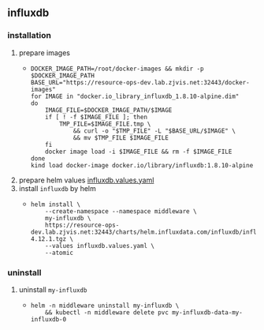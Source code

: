 ## influxdb

### installation
1. prepare images
    * ```shell
      DOCKER_IMAGE_PATH=/root/docker-images && mkdir -p $DOCKER_IMAGE_PATH
      BASE_URL="https://resource-ops-dev.lab.zjvis.net:32443/docker-images"
      for IMAGE in "docker.io_library_influxdb_1.8.10-alpine.dim"
      do
          IMAGE_FILE=$DOCKER_IMAGE_PATH/$IMAGE
          if [ ! -f $IMAGE_FILE ]; then
              TMP_FILE=$IMAGE_FILE.tmp \
                  && curl -o "$TMP_FILE" -L "$BASE_URL/$IMAGE" \
                  && mv $TMP_FILE $IMAGE_FILE
          fi
          docker image load -i $IMAGE_FILE && rm -f $IMAGE_FILE
      done
      kind load docker-image docker.io/library/influxdb:1.8.10-alpine
      ```
2. prepare helm values [influxdb.values.yaml](resources/influxdb.values.yaml.md)
3. install `influxdb` by helm
    * ```shell
      helm install \
          --create-namespace --namespace middleware \
          my-influxdb \
          https://resource-ops-dev.lab.zjvis.net:32443/charts/helm.influxdata.com/influxdb/influxdb-4.12.1.tgz \
          --values influxdb.values.yaml \
          --atomic
      ```
      
### uninstall
1. uninstall `my-influxdb`
    * ```shell
      helm -n middleware uninstall my-influxdb \
          && kubectl -n middleware delete pvc my-influxdb-data-my-influxdb-0
      ```
